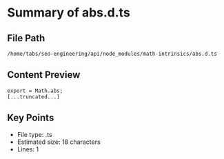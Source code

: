 # Summary of abs.d.ts
  
## File Path
`/home/tabs/seo-engineering/api/node_modules/math-intrinsics/abs.d.ts`

## Content Preview
```
export = Math.abs;
[...truncated...]
```

## Key Points
- File type: .ts
- Estimated size: 18 characters
- Lines: 1
